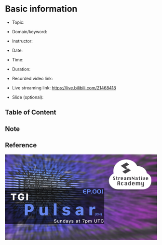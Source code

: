 # Basic information

- Topic:

- Domain/keyword:

- Instructor:

- Date:

- Time:

- Duration:

- Recorded video link:

- Live streaming link: https://live.bilibili.com/21468418

- Slide (optional):

## Table of Content

## Note

## Reference 

![](image/001.png)

